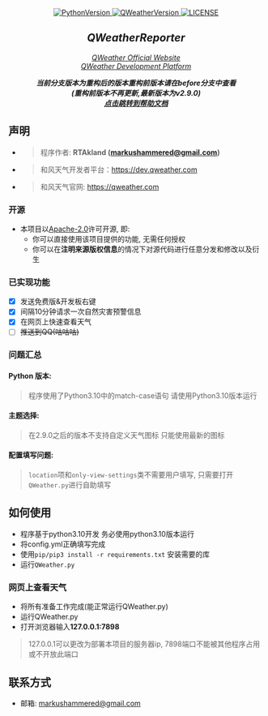 <p align="center">
    <a href="https://github.com/MarkusJoe/QWeather">
        <img src="https://img.shields.io/badge/Python-3.10.x-blue.svg" alt="PythonVersion">
        <img src="https://img.shields.io/badge/release-3.1.3b-green.svg" alt="QWeatherVersion">
        <img src="https://img.shields.io/badge/LINCESE-Apache2.0-orange.svg" alt="LICENSE">
    </a>
</p>

<div align="center">

## *QWeatherReporter*

<i style="text-align: center;"><a href="https://www.qweather.com/">QWeather Official Website</a></i>\
<i style="text-align: center;"><a href="https://dev.qweather.com/">QWeather Development Platform</a></i>

</div>

<div align="center">
<b><i>当前分支版本为重构后的版本重构前版本请在before分支中查看<br>(重构前版本不再更新,最新版本为v2.9.0)</i></b><br>
<b><i><a href="https://markusjoe.github.io/" target="_blank">点击跳转到帮助文档</a></i></b>
</div>

## 声明
- > 程序作者: **RTAkland (markushammered@gmail.com)**
- > 和风天气开发者平台：https://dev.qweather.com
- > 和风天气官网: https://qweather.com


### 开源
- 本项目以[Apache-2.0](./LICENSE)许可开源, 即:
  - 你可以直接使用该项目提供的功能, 无需任何授权
  - 你可以在**注明来源版权信息**的情况下对源代码进行任意分发和修改以及衍生

### 已实现功能
- [x] 发送免费版&开发板右键
- [x] 间隔10分钟请求一次自然灾害预警信息
- [x] 在网页上快速查看天气
- [ ] ~~推送到QQ(咕咕咕)~~

### 问题汇总
#### Python 版本:
> 程序使用了Python3.10中的match-case语句
> 请使用Python3.10版本运行
#### 主题选择:
> 在2.9.0之后的版本不支持自定义天气图标 只能使用最新的图标
#### 配置填写问题:
> `location`项和`only-view-settings`类不需要用户填写, 只需要打开`QWeather.py`进行自助填写

## 如何使用
- 程序基于python3.10开发 务必使用python3.10版本运行
- 将config.yml正确填写完成
- 使用`pip/pip3 install -r requirements.txt` 安装需要的库
- 运行`QWeather.py`

### 网页上查看天气
- 将所有准备工作完成(能正常运行QWeather.py)
- 运行QWeather.py
- 打开浏览器输入**127.0.0.1:7898**
>127.0.0.1可以更改为部署本项目的服务器ip, 7898端口不能被其他程序占用或不开放此端口


## 联系方式
 - 邮箱: <markushammered@gmail.com>


